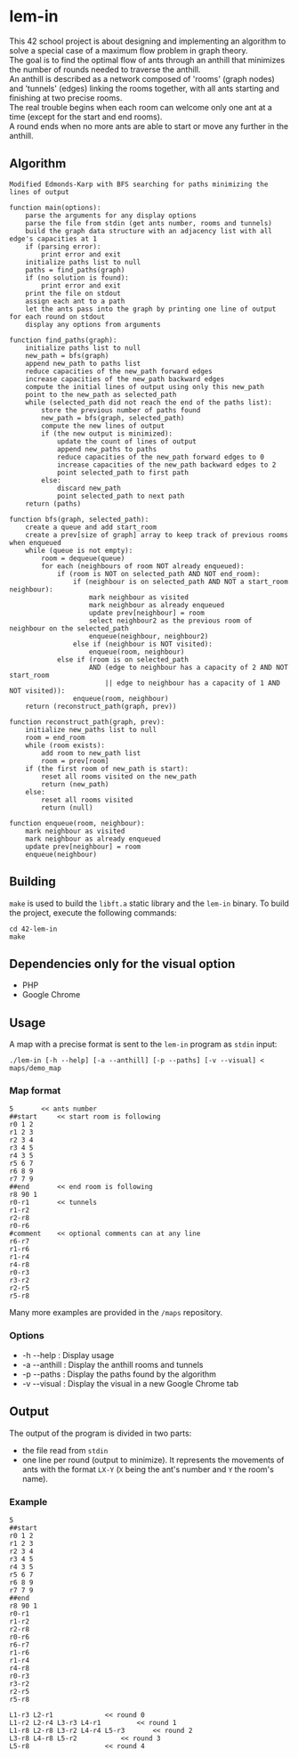 # lem-in
This 42 school project is about designing and implementing an algorithm to solve a special case of a maximum flow problem in graph theory.</br>
The goal is to find the optimal flow of ants through an anthill that minimizes the number of rounds needed to traverse the anthill.</br>
An anthill is described as a network composed of 'rooms' (graph nodes) and 'tunnels' (edges) linking the rooms together, with all ants starting and finishing at two precise rooms.</br>
The real trouble begins when each room can welcome only one ant at a time (except for the start and end rooms).</br>
A round ends when no more ants are able to start or move any further in the anthill.

## Algorithm
```
Modified Edmonds-Karp with BFS searching for paths minimizing the lines of output

function main(options):
	parse the arguments for any display options
	parse the file from stdin (get ants number, rooms and tunnels)
	build the graph data structure with an adjacency list with all edge's capacities at 1
	if (parsing error):
		print error and exit
	initialize paths list to null
	paths = find_paths(graph)
	if (no solution is found):
		print error and exit
	print the file on stdout
	assign each ant to a path
	let the ants pass into the graph by printing one line of output for each round on stdout
	display any options from arguments

function find_paths(graph):
	initialize paths list to null
	new_path = bfs(graph)
	append new_path to paths list
	reduce capacities of the new_path forward edges
	increase capacities of the new_path backward edges
	compute the initial lines of output using only this new_path
	point to the new_path as selected_path
	while (selected_path did not reach the end of the paths list):
		store the previous number of paths found
		new_path = bfs(graph, selected_path)
		compute the new lines of output
		if (the new output is minimized):
			update the count of lines of output
			append new_paths to paths
			reduce capacities of the new_path forward edges to 0
			increase capacities of the new_path backward edges to 2
			point selected_path to first path
		else:
			discard new_path
			point selected_path to next path
	return (paths)

function bfs(graph, selected_path):
	create a queue and add start_room
	create a prev[size of graph] array to keep track of previous rooms when enqueued
	while (queue is not empty):
		room = dequeue(queue)
		for each (neighbours of room NOT already enqueued):
			if (room is NOT on selected_path AND NOT end_room):
				if (neighbour is on selected_path AND NOT a start_room neighbour):
					mark neighbour as visited
					mark neighbour as already enqueued
					update prev[neighbour] = room
					select neighbour2 as the previous room of neighbour on the selected_path
					enqueue(neighbour, neighbour2)
				else if (neighbour is NOT visited):
					enqueue(room, neighbour)
			else if (room is on selected_path
					AND (edge to neighbour has a capacity of 2 AND NOT start_room
						|| edge to neighbour has a capacity of 1 AND NOT visited)):
				enqueue(room, neighbour)
	return (reconstruct_path(graph, prev))

function reconstruct_path(graph, prev):
	initialize new_paths list to null
	room = end_room
	while (room exists):
		add room to new_path list
		room = prev[room]
	if (the first room of new_path is start):
		reset all rooms visited on the new_path
		return (new_path)
	else:
		reset all rooms visited
		return (null)

function enqueue(room, neighbour):
	mark neighbour as visited
	mark neighbour as already enqueued
	update prev[neighbour] = room
	enqueue(neighbour)
```

## Building
`make` is used to build the `libft.a` static library and the `lem-in` binary. To build the project, execute the following commands:
```
cd 42-lem-in
make
```
## Dependencies only for the visual option
* PHP
* Google Chrome

## Usage
A map with a precise format is sent to the `lem-in` program as `stdin` input:
```
./lem-in [-h --help] [-a --anthill] [-p --paths] [-v --visual] < maps/demo_map
```
### Map format
```
5		<< ants number
##start		<< start room is following
r0 1 2
r1 2 3
r2 3 4
r3 4 5
r4 3 5
r5 6 7
r6 8 9
r7 7 9
##end		<< end room is following
r8 90 1
r0-r1		<< tunnels
r1-r2
r2-r8
r0-r6
#comment	<< optional comments can at any line
r6-r7
r1-r6
r1-r4
r4-r8
r0-r3
r3-r2
r2-r5
r5-r8
```
Many more examples are provided in the `/maps` repository.

### Options
* -h --help : Display usage
* -a --anthill : Display the anthill rooms and tunnels
* -p --paths : Display the paths found by the algorithm
* -v --visual : Display the visual in a new Google Chrome tab

## Output
The output of the program is divided in two parts:
* the file read from `stdin`
* one line per round (output to minimize). It represents the movements of ants with the format `LX-Y` (`X` being the ant's number and `Y` the room's name).

### Example
```
5
##start
r0 1 2
r1 2 3
r2 3 4
r3 4 5
r4 3 5
r5 6 7
r6 8 9
r7 7 9
##end
r8 90 1
r0-r1
r1-r2
r2-r8
r0-r6
r6-r7
r1-r6
r1-r4
r4-r8
r0-r3
r3-r2
r2-r5
r5-r8

L1-r3 L2-r1				<< round 0
L1-r2 L2-r4 L3-r3 L4-r1			<< round 1
L1-r8 L2-r8 L3-r2 L4-r4 L5-r3		<< round 2
L3-r8 L4-r8 L5-r2			<< round 3
L5-r8					<< round 4
```

